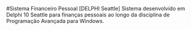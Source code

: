 ﻿#Sistema Financeiro Pessoal [DELPHI Seattle]
Sistema desenvolvido em Delphi 10 Seattle para finanças pessoais ao longo da disciplina de Programação Avançada para Windows.

